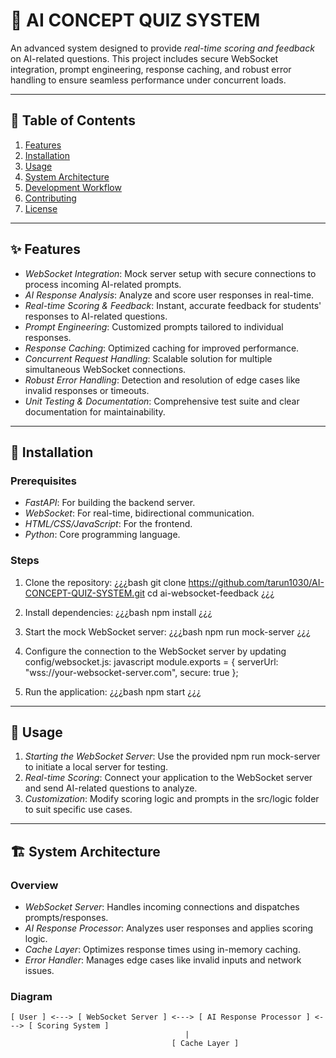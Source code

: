 # 🧠 AI CONCEPT QUIZ SYSTEM

An advanced system designed to provide *real-time scoring and feedback* on AI-related questions. This project includes secure WebSocket integration, prompt engineering, response caching, and robust error handling to ensure seamless performance under concurrent loads. 

---

## 📜 Table of Contents

1. [Features](#-features)
2. [Installation](#-installation)
3. [Usage](#-usage)
4. [System Architecture](#-system-architecture)
5. [Development Workflow](#-development-workflow)
6. [Contributing](#-contributing)
7. [License](#-license)

---

## ✨ Features

- *WebSocket Integration*: Mock server setup with secure connections to process incoming AI-related prompts.
- *AI Response Analysis*: Analyze and score user responses in real-time.
- *Real-time Scoring & Feedback*: Instant, accurate feedback for students' responses to AI-related questions.
- *Prompt Engineering*: Customized prompts tailored to individual responses.
- *Response Caching*: Optimized caching for improved performance.
- *Concurrent Request Handling*: Scalable solution for multiple simultaneous WebSocket connections.
- *Robust Error Handling*: Detection and resolution of edge cases like invalid responses or timeouts.
- *Unit Testing & Documentation*: Comprehensive test suite and clear documentation for maintainability.

---

## 🔧 Installation

### Prerequisites

- *FastAPI*: For building the backend server.
- *WebSocket*: For real-time, bidirectional communication.
- *HTML/CSS/JavaScript*: For the frontend.
- *Python*: Core programming language.

### Steps

1. Clone the repository:
    ¿¿¿bash
    git clone https://github.com/tarun1030/AI-CONCEPT-QUIZ-SYSTEM.git
    cd ai-websocket-feedback
    ¿¿¿

2. Install dependencies:
    ¿¿¿bash
    npm install
    ¿¿¿

3. Start the mock WebSocket server:
    ¿¿¿bash
    npm run mock-server
    ¿¿¿

4. Configure the connection to the WebSocket server by updating config/websocket.js:
    javascript
    module.exports = {
        serverUrl: "wss://your-websocket-server.com",
        secure: true
    };
    

5. Run the application:
    ¿¿¿bash
    npm start
    ¿¿¿

---

## 🚀 Usage

1. *Starting the WebSocket Server*: Use the provided npm run mock-server to initiate a local server for testing.
2. *Real-time Scoring*: Connect your application to the WebSocket server and send AI-related questions to analyze.
3. *Customization*: Modify scoring logic and prompts in the src/logic folder to suit specific use cases.

---

## 🏗 System Architecture

### Overview
- *WebSocket Server*: Handles incoming connections and dispatches prompts/responses.
- *AI Response Processor*: Analyzes user responses and applies scoring logic.
- *Cache Layer*: Optimizes response times using in-memory caching.
- *Error Handler*: Manages edge cases like invalid inputs and network issues.

### Diagram
```plaintext
[ User ] <---> [ WebSocket Server ] <---> [ AI Response Processor ] <---> [ Scoring System ]
                                       |
                                    [ Cache Layer ]
